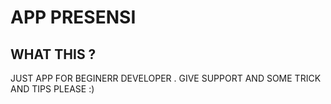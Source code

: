 # APP PRESENSI

## WHAT THIS ?
JUST APP  FOR BEGINERR DEVELOPER . GIVE SUPPORT AND SOME TRICK AND TIPS PLEASE :)
